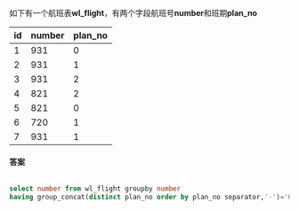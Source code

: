 如下有一个航班表**wl_flight**，有两个字段航班号**number**和班期**plan_no**

| id  | number | plan_no |
| --- | ------ | ------- |
| 1   | 931    | 0       |
| 2   | 931    | 1       |
| 3   | 931    | 2       |
| 4   | 821    | 2       |
| 5   | 821    | 0       |
| 6   | 720    | 1       |
| 7   | 931    | 1       |

#### 答案

```sql

select number from wl_flight groupby number
having group_concat(distinct plan_no order by plan_no separator,'-')='0-1-2'
```